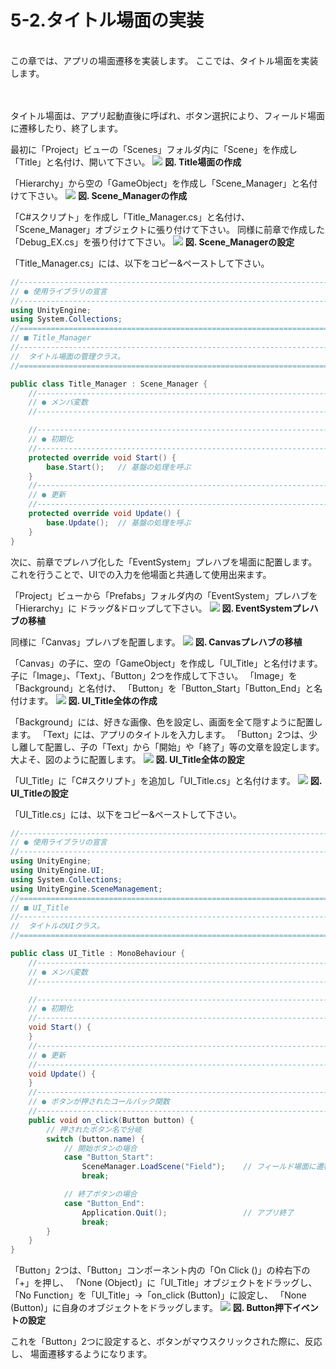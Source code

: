 # 5-2.タイトル場面の実装
<br>
この章では、アプリの場面遷移を実装します。
ここでは、タイトル場面を実装します。
<br>
<br>
<br>



タイトル場面は、アプリ起動直後に呼ばれ、ボタン選択により、フィールド場面に遷移したり、終了します。
<br>


最初に「Project」ビューの「Scenes」フォルダ内に「Scene」を作成し「Title」と名付け、開いて下さい。
![](/Graphics/Unity/Chapter_5/Title_Scene/1.jpg)
**図. Title場面の作成**
<br>


「Hierarchy」から空の「GameObject」を作成し「Scene_Manager」と名付けて下さい。
![](/Graphics/Unity/Chapter_5/Title_Scene/2.jpg)
**図. Scene_Managerの作成**
<br>


「C#スクリプト」を作成し「Title_Manager.cs」と名付け、「Scene_Manager」オブジェクトに張り付けて下さい。
同様に前章で作成した「Debug_EX.cs」を張り付けて下さい。
![](/Graphics/Unity/Chapter_5/Title_Scene/3.jpg)
**図. Scene_Managerの設定**
<br>


「Title_Manager.cs」には、以下をコピー&ペーストして下さい。

```c#:Title_Manager.cs
//------------------------------------------------------------------------
// ● 使用ライブラリの宣言
//------------------------------------------------------------------------
using UnityEngine;
using System.Collections;
//========================================================================
// ■ Title_Manager
//------------------------------------------------------------------------
//	タイトル場面の管理クラス。
//========================================================================

public class Title_Manager : Scene_Manager {
	//--------------------------------------------------------------------
	// ● メンバ変数
	//--------------------------------------------------------------------

	//--------------------------------------------------------------------
	// ● 初期化
	//--------------------------------------------------------------------
	protected override void Start() {
		base.Start();	// 基盤の処理を呼ぶ
	}
	//--------------------------------------------------------------------
	// ● 更新
	//--------------------------------------------------------------------
	protected override void Update() {
		base.Update();	// 基盤の処理を呼ぶ
	}
}
```

次に、前章でプレハブ化した「EventSystem」プレハブを場面に配置します。
これを行うことで、UIでの入力を他場面と共通して使用出来ます。

「Project」ビューから「Prefabs」フォルダ内の「EventSystem」プレハブを「Hierarchy」に
ドラッグ&ドロップして下さい。
![](/Graphics/Unity/Chapter_5/Title_Scene/4.jpg)
**図. EventSystemプレハブの移植**
<br>


同様に「Canvas」プレハブを配置します。
![](/Graphics/Unity/Chapter_5/Title_Scene/5.jpg)
**図. Canvasプレハブの移植**
<br>


「Canvas」の子に、空の「GameObject」を作成し「UI_Title」と名付けます。
子に「Image」、「Text」、「Button」2つを作成して下さい。
「Image」を「Background」と名付け、
「Button」を「Button_Start」「Button_End」と名付けます。
![](/Graphics/Unity/Chapter_5/Title_Scene/6.jpg)
**図. UI_Title全体の作成**
<br>


「Background」には、好きな画像、色を設定し、画面を全て隠すように配置します。
「Text」には、アプリのタイトルを入力します。
「Button」2つは、少し離して配置し、子の「Text」から「開始」や「終了」等の文章を設定します。
大よそ、図のように配置します。
![](/Graphics/Unity/Chapter_5/Title_Scene/7.jpg)
**図. UI_Title全体の設定**
<br>


「UI_Title」に「C#スクリプト」を追加し「UI_Title.cs」と名付けます。
![](/Graphics/Unity/Chapter_5/Title_Scene/8.jpg)
**図. UI_Titleの設定**
<br>


「UI_Title.cs」には、以下をコピー&ペーストして下さい。

```c#:UI_Title.cs
//------------------------------------------------------------------------
// ● 使用ライブラリの宣言
//------------------------------------------------------------------------
using UnityEngine;
using UnityEngine.UI;
using System.Collections;
using UnityEngine.SceneManagement;
//========================================================================
// ■ UI_Title
//------------------------------------------------------------------------
//	タイトルのUIクラス。
//========================================================================

public class UI_Title : MonoBehaviour {
	//--------------------------------------------------------------------
	// ● メンバ変数
	//--------------------------------------------------------------------

	//--------------------------------------------------------------------
	// ● 初期化
	//--------------------------------------------------------------------
	void Start() {
	}
	//--------------------------------------------------------------------
	// ● 更新
	//--------------------------------------------------------------------
	void Update() {
	}
	//--------------------------------------------------------------------
	// ● ボタンが押されたコールバック関数
	//--------------------------------------------------------------------
	public void on_click(Button button) {
		// 押されたボタン名で分岐
		switch (button.name) {
			// 開始ボタンの場合
			case "Button_Start":
				SceneManager.LoadScene("Field");	// フィールド場面に遷移
				break;

			// 終了ボタンの場合
			case "Button_End":
				Application.Quit();					// アプリ終了
				break;
		}
	}
}
```


「Button」2つは、「Button」コンポーネント内の「On Click ()」の枠右下の「+」を押し、
「None (Object)」に「UI_Title」オブジェクトをドラッグし、
「No Function」を「UI_Title」→「on_click (Button)」に設定し、
「None (Button)」に自身のオブジェクトをドラッグします。
![](/Graphics/Unity/Chapter_5/Title_Scene/9.jpg)
**図. Button押下イベントの設定**
<br>


これを「Button」2つに設定すると、ボタンがマウスクリックされた際に、反応し、
場面遷移するようになります。


